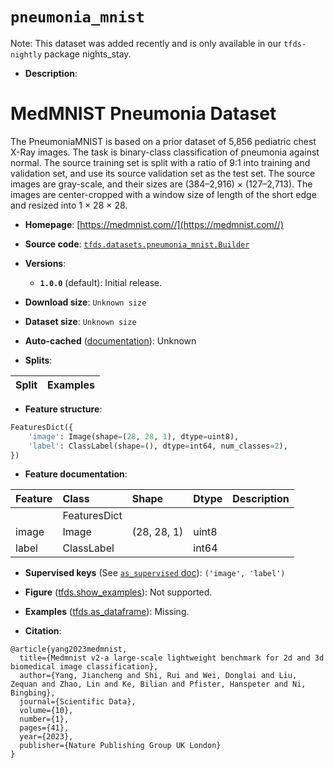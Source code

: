 <div itemscope itemtype="http://schema.org/Dataset">
  <div itemscope itemprop="includedInDataCatalog" itemtype="http://schema.org/DataCatalog">
    <meta itemprop="name" content="TensorFlow Datasets" />
  </div>
  <meta itemprop="name" content="pneumonia_mnist" />
  <meta itemprop="description" content="# MedMNIST Pneumonia Dataset&#10;&#10;The PneumoniaMNIST is based on a prior dataset of 5,856 pediatric chest X-Ray&#10;images. The task is binary-class classification of pneumonia against normal. The&#10;source training set is split with a ratio of 9:1 into training and validation&#10;set, and use its source validation set as the test set. The source images are&#10;gray-scale, and their sizes are (384–2,916) × (127–2,713). The images are&#10;center-cropped with a window size of length of the short edge and resized into 1&#10;× 28 × 28.&#10;&#10;To use this dataset:&#10;&#10;```python&#10;import tensorflow_datasets as tfds&#10;&#10;ds = tfds.load(&#x27;pneumonia_mnist&#x27;, split=&#x27;train&#x27;)&#10;for ex in ds.take(4):&#10;  print(ex)&#10;```&#10;&#10;See [the guide](https://www.tensorflow.org/datasets/overview) for more&#10;informations on [tensorflow_datasets](https://www.tensorflow.org/datasets).&#10;&#10;" />
  <meta itemprop="url" content="https://www.tensorflow.org/datasets/catalog/pneumonia_mnist" />
  <meta itemprop="sameAs" content="https://medmnist.com//" />
  <meta itemprop="citation" content="@article{yang2023medmnist,&#10;  title={Medmnist v2-a large-scale lightweight benchmark for 2d and 3d biomedical image classification},&#10;  author={Yang, Jiancheng and Shi, Rui and Wei, Donglai and Liu, Zequan and Zhao, Lin and Ke, Bilian and Pfister, Hanspeter and Ni, Bingbing},&#10;  journal={Scientific Data},&#10;  volume={10},&#10;  number={1},&#10;  pages={41},&#10;  year={2023},&#10;  publisher={Nature Publishing Group UK London}&#10;}" />
</div>

# `pneumonia_mnist`


Note: This dataset was added recently and is only available in our
`tfds-nightly` package
<span class="material-icons" title="Available only in the tfds-nightly package">nights_stay</span>.

*   **Description**:

# MedMNIST Pneumonia Dataset

The PneumoniaMNIST is based on a prior dataset of 5,856 pediatric chest X-Ray
images. The task is binary-class classification of pneumonia against normal. The
source training set is split with a ratio of 9:1 into training and validation
set, and use its source validation set as the test set. The source images are
gray-scale, and their sizes are (384–2,916) × (127–2,713). The images are
center-cropped with a window size of length of the short edge and resized into 1
× 28 × 28.

*   **Homepage**: [https://medmnist.com//](https://medmnist.com//)

*   **Source code**:
    [`tfds.datasets.pneumonia_mnist.Builder`](https://github.com/tensorflow/datasets/tree/master/tensorflow_datasets/datasets/pneumonia_mnist/pneumonia_mnist_dataset_builder.py)

*   **Versions**:

    *   **`1.0.0`** (default): Initial release.

*   **Download size**: `Unknown size`

*   **Dataset size**: `Unknown size`

*   **Auto-cached**
    ([documentation](https://www.tensorflow.org/datasets/performances#auto-caching)):
    Unknown

*   **Splits**:

Split | Examples
:---- | -------:

*   **Feature structure**:

```python
FeaturesDict({
    'image': Image(shape=(28, 28, 1), dtype=uint8),
    'label': ClassLabel(shape=(), dtype=int64, num_classes=2),
})
```

*   **Feature documentation**:

Feature | Class        | Shape       | Dtype | Description
:------ | :----------- | :---------- | :---- | :----------
        | FeaturesDict |             |       |
image   | Image        | (28, 28, 1) | uint8 |
label   | ClassLabel   |             | int64 |

*   **Supervised keys** (See
    [`as_supervised` doc](https://www.tensorflow.org/datasets/api_docs/python/tfds/load#args)):
    `('image', 'label')`

*   **Figure**
    ([tfds.show_examples](https://www.tensorflow.org/datasets/api_docs/python/tfds/visualization/show_examples)):
    Not supported.

*   **Examples**
    ([tfds.as_dataframe](https://www.tensorflow.org/datasets/api_docs/python/tfds/as_dataframe)):
    Missing.

*   **Citation**:

```
@article{yang2023medmnist,
  title={Medmnist v2-a large-scale lightweight benchmark for 2d and 3d biomedical image classification},
  author={Yang, Jiancheng and Shi, Rui and Wei, Donglai and Liu, Zequan and Zhao, Lin and Ke, Bilian and Pfister, Hanspeter and Ni, Bingbing},
  journal={Scientific Data},
  volume={10},
  number={1},
  pages={41},
  year={2023},
  publisher={Nature Publishing Group UK London}
}
```

